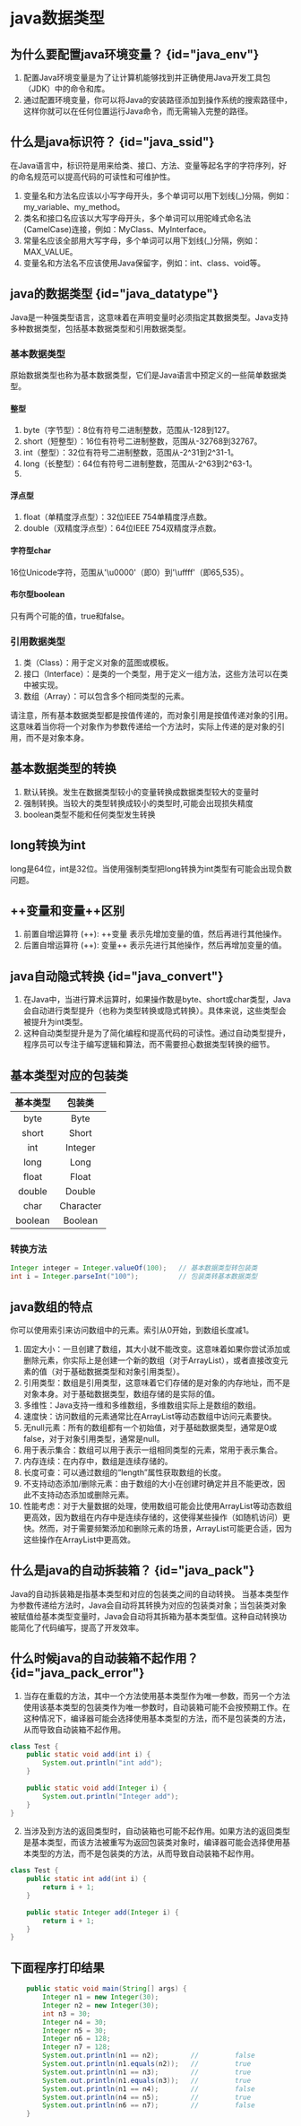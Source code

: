 # java数据类型

## 为什么要配置java环境变量？ {id="java_env"}
1. 配置Java环境变量是为了让计算机能够找到并正确使用Java开发工具包（JDK）中的命令和库。
2. 通过配置环境变量，你可以将Java的安装路径添加到操作系统的搜索路径中，这样你就可以在任何位置运行Java命令，而无需输入完整的路径。

## 什么是java标识符？ {id="java_ssid"}
在Java语言中，标识符是用来给类、接口、方法、变量等起名字的字符序列，好的命名规范可以提高代码的可读性和可维护性。

1. 变量名和方法名应该以小写字母开头，多个单词可以用下划线(_)分隔，例如：my_variable、my_method。
2. 类名和接口名应该以大写字母开头，多个单词可以用驼峰式命名法(CamelCase)连接，例如：MyClass、MyInterface。
3. 常量名应该全部用大写字母，多个单词可以用下划线(_)分隔，例如：MAX_VALUE。
4. 变量名和方法名不应该使用Java保留字，例如：int、class、void等。

## java的数据类型 {id="java_datatype"}
Java是一种强类型语言，这意味着在声明变量时必须指定其数据类型。Java支持多种数据类型，包括基本数据类型和引用数据类型。

### 基本数据类型
原始数据类型也称为基本数据类型，它们是Java语言中预定义的一些简单数据类型。 

#### 整型
1. byte（字节型）：8位有符号二进制整数，范围从-128到127。
2. short（短整型）：16位有符号二进制整数，范围从-32768到32767。
3. int（整型）：32位有符号二进制整数，范围从-2^31到2^31-1。
4. long（长整型）：64位有符号二进制整数，范围从-2^63到2^63-1。
5. 
#### 浮点型
1. float（单精度浮点型）：32位IEEE 754单精度浮点数。
2. double（双精度浮点型）：64位IEEE 754双精度浮点数。

#### 字符型char
16位Unicode字符，范围从'\u0000'（即0）到'\uffff'（即65,535）。

#### 布尔型boolean
只有两个可能的值，true和false。

### 引用数据类型
1. 类（Class）：用于定义对象的蓝图或模板。
2. 接口（Interface）：是类的一个类型，用于定义一组方法，这些方法可以在类中被实现。
3. 数组（Array）：可以包含多个相同类型的元素。

请注意，所有基本数据类型都是按值传递的，而对象引用是按值传递对象的引用。这意味着当你将一个对象作为参数传递给一个方法时，实际上传递的是对象的引用，而不是对象本身。

## 基本数据类型的转换
1. 默认转换。发生在数据类型较小的变量转换成数据类型较大的变量时
2. 强制转换。当较大的类型转换成较小的类型时,可能会出现损失精度
3. boolean类型不能和任何类型发生转换

## long转换为int
long是64位，int是32位。当使用强制类型把long转换为int类型有可能会出现负数问题。

## ++变量和变量++区别
1. 前置自增运算符 (++): ++变量 表示先增加变量的值，然后再进行其他操作。
2. 后置自增运算符 (++): 变量++ 表示先进行其他操作，然后再增加变量的值。

## java自动隐式转换 {id="java_convert"}
1. 在Java中，当进行算术运算时，如果操作数是byte、short或char类型，Java会自动进行类型提升（也称为类型转换或隐式转换）。具体来说，这些类型会被提升为int类型。
2. 这种自动类型提升是为了简化编程和提高代码的可读性。通过自动类型提升，程序员可以专注于编写逻辑和算法，而不需要担心数据类型转换的细节。


## 基本类型对应的包装类

|  基本类型   |    包装类    |  
|:-------:|:---------:|  
|  byte   |   Byte    |  
|  short  |   Short   |  
|   int   |  Integer  |  
|  long   |   Long    |  
|  float  |   Float   |  
| double  |  Double   |  
|  char   | Character |  
| boolean |  Boolean  |

### 转换方法
```Java
Integer integer = Integer.valueOf(100);   // 基本数据类型转包装类
int i = Integer.parseInt("100");          // 包装类转基本数据类型
```

## java数组的特点
你可以使用索引来访问数组中的元素。索引从0开始，到数组长度减1。
1. 固定大小：一旦创建了数组，其大小就不能改变。这意味着如果你尝试添加或删除元素，你实际上是创建一个新的数组（对于ArrayList），或者直接改变元素的值（对于基础数据类型和对象引用类型）。
2. 引用类型：数组是引用类型，这意味着它们存储的是对象的内存地址，而不是对象本身。对于基础数据类型，数组存储的是实际的值。
3. 多维性：Java支持一维和多维数组，多维数组实际上是数组的数组。
4. 速度快：访问数组的元素通常比在ArrayList等动态数组中访问元素要快。
5. 无null元素：所有的数组都有一个初始值，对于基础数据类型，通常是0或false，对于对象引用类型，通常是null。
6. 用于表示集合：数组可以用于表示一组相同类型的元素，常用于表示集合。
7. 内存连续：在内存中，数组是连续存储的。
8. 长度可查：可以通过数组的“length”属性获取数组的长度。
9. 不支持动态添加/删除元素：由于数组的大小在创建时确定并且不能更改，因此不支持动态添加或删除元素。
10. 性能考虑：对于大量数据的处理，使用数组可能会比使用ArrayList等动态数组更高效，因为数组在内存中是连续存储的，这使得某些操作（如随机访问）更快。然而，对于需要频繁添加和删除元素的场景，ArrayList可能更合适，因为这些操作在ArrayList中更高效。

## 什么是java的自动拆装箱？ {id="java_pack"}
Java的自动拆装箱是指基本类型和对应的包装类之间的自动转换。
当基本类型作为参数传递给方法时，Java会自动将其转换为对应的包装类对象；当包装类对象被赋值给基本类型变量时，Java会自动将其拆箱为基本类型值。这种自动转换功能简化了代码编写，提高了开发效率。

## 什么时候java的自动装箱不起作用？ {id="java_pack_error"}
1. 当存在重载的方法，其中一个方法使用基本类型作为唯一参数，而另一个方法使用该基本类型的包装类作为唯一参数时，自动装箱可能不会按预期工作。在这种情况下，编译器可能会选择使用基本类型的方法，而不是包装类的方法，从而导致自动装箱不起作用。
```Java
class Test {  
    public static void add(int i) {  
        System.out.println("int add");  
    }  
      
    public static void add(Integer i) {  
        System.out.println("Integer add");  
    }  
}
```
2. 当涉及到方法的返回类型时，自动装箱也可能不起作用。如果方法的返回类型是基本类型，而该方法被重写为返回包装类对象时，编译器可能会选择使用基本类型的方法，而不是包装类的方法，从而导致自动装箱不起作用。
```Java
class Test {  
    public static int add(int i) {  
        return i + 1;  
    }  
      
    public static Integer add(Integer i) {  
        return i + 1;  
    }  
}
```

## 下面程序打印结果
```Java
    public static void main(String[] args) {
        Integer n1 = new Integer(30);
        Integer n2 = new Integer(30);
        int n3 = 30;
        Integer n4 = 30;
        Integer n5 = 30;
        Integer n6 = 128;
        Integer n7 = 128;
        System.out.println(n1 == n2);        //         false
        System.out.println(n1.equals(n2));   //         true
        System.out.println(n1 == n3);        //         true
        System.out.println(n1.equals(n3));   //         true
        System.out.println(n1 == n4);        //         false
        System.out.println(n4 == n5);        //         true
        System.out.println(n6 == n7);        //         false
    }

```
